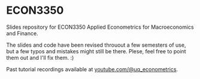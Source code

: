 # ECON3350
Slides repository for ECON3350 Applied Econometrics for Macroeconomics and Finance.

The slides and code have been revised throuout a few semesters of use, but a few typos and mistakes might still be there. Plese, feel free to point them out and I'll fix them. :)

Past tutorial recordings available at [youtube.com/@uq_econometrics](https://www.youtube.com/@uq_econometrics).
